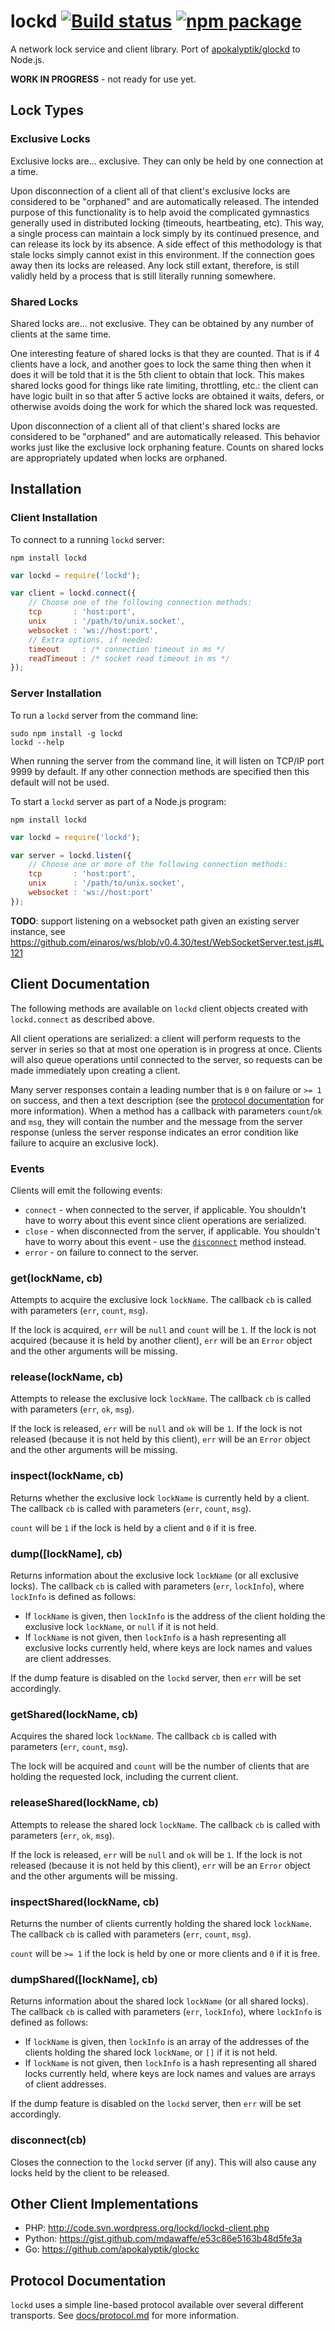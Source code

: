 # lockd [![Build status](https://img.shields.io/travis/nylen/lockd.svg?style=flat)](https://travis-ci.org/nylen/lockd) [![npm package](http://img.shields.io/npm/v/lockd.svg?style=flat)](https://www.npmjs.org/package/lockd)

A network lock service and client library.  Port of
[apokalyptik/glockd](https://github.com/apokalyptik/glockd) to Node.js.

**WORK IN PROGRESS** - not ready for use yet.

## Lock Types

### Exclusive Locks

Exclusive locks are... exclusive. They can only be held by one connection at a
time.

Upon disconnection of a client all of that client's exclusive locks are
considered to be "orphaned" and are automatically released.  The intended
purpose of this functionality is to help avoid the complicated gymnastics
generally used in distributed locking (timeouts, heartbeating, etc).  This way,
a single process can maintain a lock simply by its continued presence, and can
release its lock by its absence. A side effect of this methodology is that
stale locks simply cannot exist in this environment.  If the connection goes
away then its locks are released. Any lock still extant, therefore, is still
validly held by a process that is still literally running somewhere.

### Shared Locks

Shared locks are... not exclusive.  They can be obtained by any number of
clients at the same time.

One interesting feature of shared locks is that they are counted. That is if 4
clients have a lock, and another goes to lock the same thing then when it does
it will be told that it is the 5th client to obtain that lock.  This makes
shared locks good for things like rate limiting, throttling, etc.: the client
can have logic built in so that after 5 active locks are obtained it waits,
defers, or otherwise avoids doing the work for which the shared lock was
requested.

Upon disconnection of a client all of that client's shared locks are considered
to be "orphaned" and are automatically released.  This behavior works just like
the exclusive lock orphaning feature.  Counts on shared locks are appropriately
updated when locks are orphaned.

## Installation

### Client Installation

To connect to a running `lockd` server:

```
npm install lockd
```

```js
var lockd = require('lockd');

var client = lockd.connect({
    // Choose one of the following connection methods:
    tcp       : 'host:port',
    unix      : '/path/to/unix.socket',
    websocket : 'ws://host:port',
    // Extra options, if needed:
    timeout     : /* connection timeout in ms */
    readTimeout : /* socket read timeout in ms */
});
```

### Server Installation

To run a `lockd` server from the command line:

```
sudo npm install -g lockd
lockd --help
```

When running the server from the command line, it will listen on TCP/IP port
9999 by default.  If any other connection methods are specified then this
default will not be used.


To start a `lockd` server as part of a Node.js program:

```
npm install lockd
```

```js
var lockd = require('lockd');

var server = lockd.listen({
    // Choose one or more of the following connection methods:
    tcp       : 'host:port',
    unix      : '/path/to/unix.socket',
    websocket : 'ws://host:port'
});
```

**TODO**: support listening on a websocket path given an existing server
instance, see
https://github.com/einaros/ws/blob/v0.4.30/test/WebSocketServer.test.js#L121

## Client Documentation

The following methods are available on `lockd` client objects created with
`lockd.connect` as described above.

All client operations are serialized:  a client will perform requests to the
server in series so that at most one operation is in progress at once.  Clients
will also queue operations until connected to the server, so requests can be
made immediately upon creating a client.

Many server responses contain a leading number that is `0` on failure or `>= 1`
on success, and then a text description (see the
[protocol documentation](docs/protocol.md) for more information).  When a
method has a callback with parameters `count`/`ok` and `msg`, they will contain
the number and the message from the server response (unless the server response
indicates an error condition like failure to acquire an exclusive lock).

### Events

Clients will emit the following events:
- `connect` - when connected to the server, if applicable.  You shouldn't have
  to worry about this event since client operations are serialized.
- `close` - when disconnected from the server, if applicable.  You shouldn't
  have to worry about this event - use the [`disconnect`](#disconnectcb) method
  instead.
- `error` - on failure to connect to the server.

### get(lockName, cb)

Attempts to acquire the exclusive lock `lockName`.  The callback `cb` is called
with parameters (`err`, `count`, `msg`).

If the lock is acquired, `err` will be `null` and `count` will be `1`.  If the
lock is not acquired (because it is held by another client), `err` will be an
`Error` object and the other arguments will be missing.

### release(lockName, cb)

Attempts to release the exclusive lock `lockName`.  The callback `cb` is called
with parameters (`err`, `ok`, `msg`).

If the lock is released, `err` will be `null` and `ok` will be `1`.  If the
lock is not released (because it is not held by this client), `err` will be an
`Error` object and the other arguments will be missing.

### inspect(lockName, cb)

Returns whether the exclusive lock `lockName` is currently held by a client.
The callback `cb` is called with parameters (`err`, `count`, `msg`).

`count` will be `1` if the lock is held by a client and `0` if it is free.

### dump([lockName], cb)

Returns information about the exclusive lock `lockName` (or all exclusive
locks).  The callback `cb` is called with parameters (`err`, `lockInfo`), where
`lockInfo` is defined as follows:

- If `lockName` is given, then `lockInfo` is the address of the client holding
  the exclusive lock `lockName`, or `null` if it is not held.
- If `lockName` is not given, then `lockInfo` is a hash representing all
  exclusive locks currently held, where keys are lock names and values are
  client addresses.

If the dump feature is disabled on the `lockd` server, then `err` will be set
accordingly.

### getShared(lockName, cb)

Acquires the shared lock `lockName`.  The callback `cb` is called with
parameters (`err`, `count`, `msg`).

The lock will be acquired and `count` will be the number of clients that are
holding the requested lock, including the current client.

### releaseShared(lockName, cb)

Attempts to release the shared lock `lockName`.  The callback `cb` is called
with parameters (`err`, `ok`, `msg`).

If the lock is released, `err` will be `null` and `ok` will be `1`.  If the
lock is not released (because it is not held by this client), `err` will be an
`Error` object and the other arguments will be missing.

### inspectShared(lockName, cb)

Returns the number of clients currently holding the shared lock `lockName`.
The callback `cb` is called with parameters (`err`, `count`, `msg`).

`count` will be `>= 1` if the lock is held by one or more clients and `0` if it
is free.

### dumpShared([lockName], cb)

Returns information about the shared lock `lockName` (or all shared
locks).  The callback `cb` is called with parameters (`err`, `lockInfo`), where
`lockInfo` is defined as follows:

- If `lockName` is given, then `lockInfo` is an array of the addresses of the
  clients holding the shared lock `lockName`, or `[]` if it is not held.
- If `lockName` is not given, then `lockInfo` is a hash representing all
  shared locks currently held, where keys are lock names and values are arrays
  of client addresses.

If the dump feature is disabled on the `lockd` server, then `err` will be set
accordingly.

### disconnect(cb)

Closes the connection to the `lockd` server (if any).  This will also cause any
locks held by the client to be released.

## Other Client Implementations

- PHP: http://code.svn.wordpress.org/lockd/lockd-client.php
- Python: https://gist.github.com/mdawaffe/e53c86e5163b48d5fe3a
- Go: https://github.com/apokalyptik/glockc

## Protocol Documentation

`lockd` uses a simple line-based protocol available over several different
transports.  See [docs/protocol.md](docs/protocol.md) for more information.
